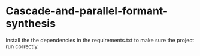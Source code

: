 # Cascade-and-parallel-formant-synthesis

Install the the dependencies in the requirements.txt to make sure the project run correctly.
